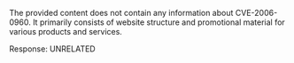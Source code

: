 The provided content does not contain any information about CVE-2006-0960. It primarily consists of website structure and promotional material for various products and services.

Response: UNRELATED